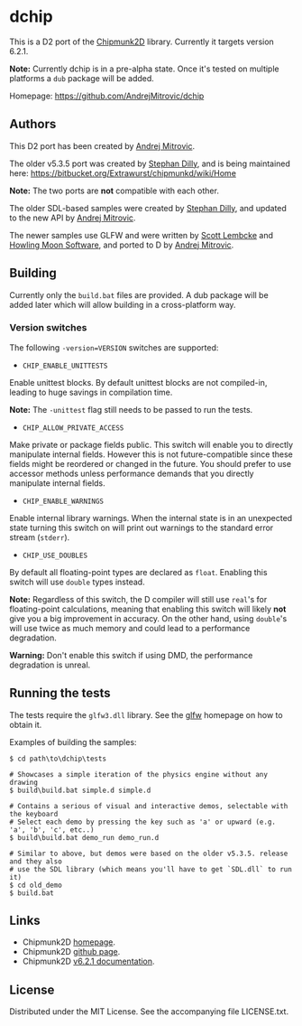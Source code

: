 # dchip

This is a D2 port of the [Chipmunk2D](http://chipmunk2d.net/) library.
Currently it targets version 6.2.1.

**Note:** Currently dchip is in a pre-alpha state.
Once it's tested on multiple platforms a `dub` package will be added.

Homepage: https://github.com/AndrejMitrovic/dchip

## Authors

This D2 port has been created by [Andrej Mitrovic].

The older v5.3.5 port was created by [Stephan Dilly],
and is being maintained here: https://bitbucket.org/Extrawurst/chipmunkd/wiki/Home

**Note:** The two ports are **not** compatible with each other.

The older SDL-based samples were created by [Stephan Dilly], and updated to the new API by [Andrej Mitrovic].

The newer samples use GLFW and were written by [Scott Lembcke] and [Howling Moon Software],
and ported to D by [Andrej Mitrovic].

[Scott Lembcke]: http://slembcke.net
[Howling Moon Software]: http://howlingmoonsoftware.com
[Stephan Dilly]: http://www.extrawurst.org
[Andrej Mitrovic]: https://github.com/AndrejMitrovic

## Building

Currently only the `build.bat` files are provided. A dub package will be added later
which will allow building in a cross-platform way.

### Version switches

The following `-version=VERSION` switches are supported:

- `CHIP_ENABLE_UNITTESTS`

Enable unittest blocks.
By default unittest blocks are not compiled-in, leading to huge savings in compilation time.

**Note:** The `-unittest` flag still needs to be passed to run the tests.

- `CHIP_ALLOW_PRIVATE_ACCESS`

Make private or package fields public. This switch will enable you to directly
manipulate internal fields. However this is not future-compatible since these fields might
be reordered or changed in the future. You should prefer to use accessor methods unless
performance demands that you directly manipulate internal fields.

- `CHIP_ENABLE_WARNINGS`

Enable internal library warnings. When the internal state is in an unexpected state
turning this switch on will print out warnings to the standard error stream (`stderr`).

- `CHIP_USE_DOUBLES`

By default all floating-point types are declared as `float`. Enabling this switch will use
`double` types instead.

**Note:** Regardless of this switch, the D compiler will still use `real`'s for floating-point calculations,
meaning that enabling this switch will likely **not** give you a big improvement in accuracy. On the
other hand, using `double`'s will use twice as much memory and could lead to a performance
degradation.

**Warning:** Don't enable this switch if using DMD, the performance degradation is unreal.

## Running the tests

The tests require the `glfw3.dll` library. See the [glfw] homepage on how to obtain it.

Examples of building the samples:

```
$ cd path\to\dchip\tests

# Showcases a simple iteration of the physics engine without any drawing
$ build\build.bat simple.d simple.d

# Contains a serious of visual and interactive demos, selectable with the keyboard
# Select each demo by pressing the key such as 'a' or upward (e.g. 'a', 'b', 'c', etc..)
$ build\build.bat demo_run demo_run.d

# Similar to above, but demos were based on the older v5.3.5. release and they also
# use the SDL library (which means you'll have to get `SDL.dll` to run it)
$ cd old_demo
$ build.bat
```

[glfw]: http://www.glfw.org/

## Links

- Chipmunk2D [homepage](http://chipmunk2d.net/).
- Chipmunk2D [github page](https://github.com/slembcke/Chipmunk2D).
- Chipmunk2D [v6.2.1 documentation](http://chipmunk-physics.net/release/Chipmunk-6.x/Chipmunk-6.2.1-Docs/).

## License

Distributed under the MIT License. See the accompanying file LICENSE.txt.
